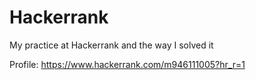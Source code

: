 # Hackerrank
My practice at Hackerrank and the way I solved it 


Profile: https://www.hackerrank.com/m946111005?hr_r=1
